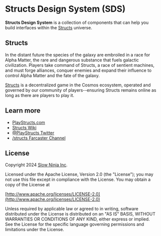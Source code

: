 # Structs Design System (SDS)
**Structs Design System** is a collection of components that can help you build interfaces within the [Structs](https://playstructs.com) universe. 

## Structs
In the distant future the species of the galaxy are embroiled in a race for Alpha Matter, the rare and dangerous substance that fuels galactic civilization. Players take command of Structs, a race of sentient machines, and must forge alliances, conquer enemies and expand their influence to control Alpha Matter and the fate of the galaxy.

[Structs](https://playstructs.com) is a decentralized game in the Cosmos ecosystem, operated and governed by our community of players--ensuring Structs remains online as long as there are players to play it.

## Learn more

- [PlayStructs.com](https://playstructs.com)
- [Structs Wiki](https://watt.wiki)
- [@PlayStructs Twitter](https://twitter.com/playstructs)
- [/structs Farcaster Channel](https://warpcast.com/~/channel/structs)

## License

Copyright 2024 [Slow Ninja Inc](https://slow.ninja).

Licensed under the Apache License, Version 2.0 (the "License");
you may not use this file except in compliance with the License.
You may obtain a copy of the License at

[http://www.apache.org/licenses/LICENSE-2.0](http://www.apache.org/licenses/LICENSE-2.0)

Unless required by applicable law or agreed to in writing, software
distributed under the License is distributed on an "AS IS" BASIS,
WITHOUT WARRANTIES OR CONDITIONS OF ANY KIND, either express or implied.
See the License for the specific language governing permissions and
limitations under the License.
